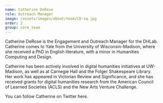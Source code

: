 ```yaml
---
name: Catherine DeRose
role: Outreach Manager
image: /assets/images/about/team/CD-sq.jpg
order: 2
group: core_team
---
```


Catherine DeRose is the Engagement and Outreach Manager for the DHLab. Catherine comes to Yale from the University of Wisconsin-Madison, where she received a PhD in English literature, with a minor in Humanities Computing and Design.

Catherine has been actively involved in digital humanities initiatives at UW-Madison, as well as at Carnegie Hall and the Folger Shakespeare Library. Her work has appeared in Victorian Review and Significance, and she has received grants for digital humanities research from the American Council of Learned Societies (ACLS) and the New Arts Venture Challenge.

You can follow Catherine on Twitter here.